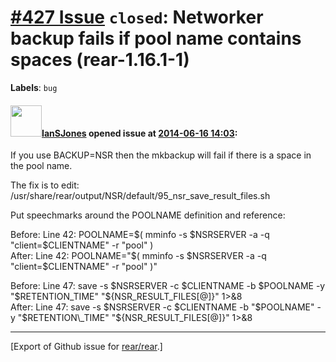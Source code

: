[\#427 Issue](https://github.com/rear/rear/issues/427) `closed`: Networker backup fails if pool name contains spaces (rear-1.16.1-1)
====================================================================================================================================

**Labels**: `bug`

#### <img src="https://avatars.githubusercontent.com/u/7902941?v=4" width="50">[IanSJones](https://github.com/IanSJones) opened issue at [2014-06-16 14:03](https://github.com/rear/rear/issues/427):

If you use BACKUP=NSR then the mkbackup will fail if there is a space in
the pool name.

The fix is to edit:
/usr/share/rear/output/NSR/default/95\_nsr\_save\_result\_files.sh

Put speechmarks around the POOLNAME definition and reference:

Before: Line 42: POOLNAME=$( mminfo -s $NSRSERVER -a -q
"client=$CLIENTNAME" -r "pool" )  
After: Line 42: POOLNAME="$( mminfo -s $NSRSERVER -a -q
"client=$CLIENTNAME" -r "pool" )"

Before: Line 47: save -s $NSRSERVER -c $CLIENTNAME -b $POOLNAME -y
"$RETENTION\_TIME" "${NSR\_RESULT\_FILES\[@\]}" 1&gt;&8  
After: Line 47: save -s $NSRSERVER -c $CLIENTNAME -b "$POOLNAME" -y
"$RETENTION\_TIME" "${NSR\_RESULT\_FILES\[@\]}" 1&gt;&8

------------------------------------------------------------------------

\[Export of Github issue for
[rear/rear](https://github.com/rear/rear).\]

